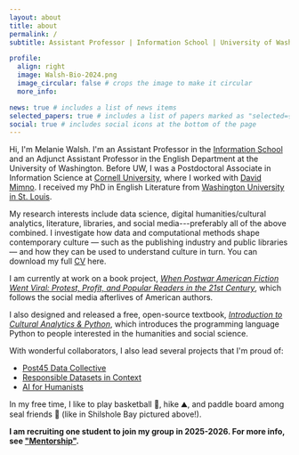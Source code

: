 ```yaml
---
layout: about
title: about
permalink: /
subtitle: Assistant Professor | Information School | University of Washington | Seattle, USA 🌦️😎

profile:
  align: right
  image: Walsh-Bio-2024.png
  image_circular: false # crops the image to make it circular
  more_info: 

news: true # includes a list of news items
selected_papers: true # includes a list of papers marked as "selected={true}"
social: true # includes social icons at the bottom of the page
---
```


Hi, I'm Melanie Walsh. I'm an Assistant Professor in the [Information School](https://ischool.uw.edu/people/faculty/profile/melwalsh) and an Adjunct Assistant Professor in the English Department at the University of Washington. Before UW, I was a Postdoctoral Associate in Information Science at [Cornell University](https://infosci.cornell.edu/content/walsh), where I worked with [David Mimno](https://mimno.infosci.cornell.edu/). I received my PhD in English Literature from [Washington University in St. Louis](https://english.wustl.edu/). 

My research interests include data science, digital humanities/cultural analytics, literature, libraries, and social media---preferably all of the above combined. I investigate how data and computational methods shape contemporary culture — such as the publishing industry and public libraries — and how they can be used to understand culture in turn. You can download my full <a href = "assets/pdf/Walsh-CV-2024-10-06.pdf">CV<i class="fa-solid fa-file-pdf"></i></a> here.

I am currently at work on a book project, [*When Postwar American Fiction Went Viral: Protest, Profit, and Popular Readers in the 21st Century*](/book), which follows the social media afterlives of American authors. 

I also designed and released a free, open-source textbook, [*Introduction to Cultural Analytics & Python*](https://melaniewalsh.github.io/Intro-Cultural-Analytics/features/welcome.html), which introduces the programming language Python to people interested in the humanities and social science.

With wonderful collaborators, I also lead several projects that I'm proud of:
- [Post45 Data Collective](https://data.post45.org/our-data/)
- [Responsible Datasets in Context](https://www.responsible-datasets-in-context.com/)
- [AI for Humanists](https://www.aiforhumanists.com/)

In my free time, I like to play basketball 🏀, hike ⛰️, and paddle board among seal friends 🦭 (like in Shilshole Bay pictured above!).

**I am recruiting one student to join my group in 2025-2026. For more info, see ["Mentorship"](/mentorship).**

